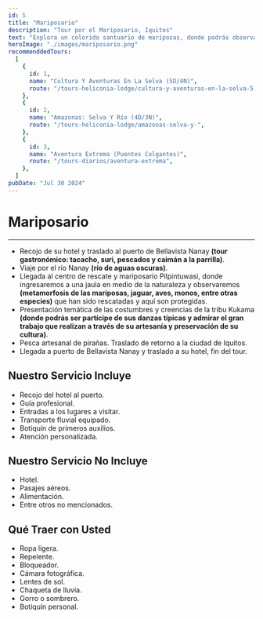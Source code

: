 ```yaml
---
id: 5
title: "Mariposario"
description: "Tour por el Mariposario, Iquitos"
text: "Explora un colorido santuario de mariposas, donde podrás observar diversas especies en su hábitat natural y aprender sobre su ciclo de vida y su importancia en el ecosistema."
heroImage: "./images/mariposario.png"
recommenddedTours:
  [
    {
      id: 1,
      name: "Cultura Y Aventuras En La Selva (5D/4N)",
      route: "/tours-heliconia-lodge/cultura-y-aventuras-en-la-selva-5-dias-4-noches",
    },
    {
      id: 2,
      name: "Amazonas: Selva Y Río (4D/3N)",
      route: "/tours-heliconia-lodge/amazonas-selva-y-",
    },
    {
      id: 3,
      name: "Aventura Extrema (Puentes Colgantes)",
      route: "/tours-diarios/aventura-extrema",
    },
  ]
pubDate: "Jul 30 2024"
---
```


# Mariposario

---

- Recojo de su hotel y traslado al puerto de Bellavista Nanay **(tour gastronómico: tacacho, suri, pescados y caimán a la parrilla)**.
- Viaje por el río Nanay **(río de aguas oscuras)**.
- Llegada al centro de rescate y mariposario Pilpintuwasi, donde ingresaremos a una jaula en medio de la naturaleza y observaremos **(metamorfosis de las mariposas, jaguar, aves, monos, entre otras especies)** que han sido rescatadas y aquí son protegidas.
- Presentación temática de las costumbres y creencias de la tribu Kukama **(donde podrás ser partícipe de sus danzas típicas y admirar el gran trabajo que realizan a través de su artesanía y preservación de su cultura)**.
- Pesca artesanal de pirañas. Traslado de retorno a la ciudad de Iquitos.
- Llegada a puerto de Bellavista Nanay y traslado a su hotel, fin del tour.

## Nuestro Servicio Incluye

- Recojo del hotel al puerto.
- Guía profesional.
- Entradas a los lugares a visitar.
- Transporte fluvial equipado.
- Botiquín de primeros auxilios.
- Atención personalizada.

## Nuestro Servicio No Incluye

- Hotel.
- Pasajes aéreos.
- Alimentación.
- Entre otros no mencionados.

## Qué Traer con Usted

- Ropa ligera.
- Repelente.
- Bloqueador.
- Cámara fotográfica.
- Lentes de sol.
- Chaqueta de lluvia.
- Gorro o sombrero.
- Botiquín personal.